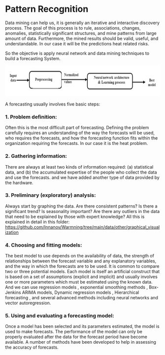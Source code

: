 # Pattern Recognition
Data mining can help us, it is generally an iterative and interactive discovery process.
The goal of this process is to rule, associations,  changes, anomalies, statistically significant structures, and mine patterns from large amount of data.
Furthermore, the mined results should be valid, useful, and understandable. In our case it will be the predictions heat related risks.

So the objective is apply neural network and data mining techniques to build a forecasting System.

<p align="center">
  <img width="700" height="100" src="https://github.com/usmhic/Warmning/blob/main/res/img/pattern_recognition/pattern.png">
</p

## A forecasting usually involves five basic steps:

### 1. Problem definition:
Often this is the most difficult part of forecasting. Defining the problem carefully requires an understanding of the way the forecasts will be used, who requires the forecasts, and how the forecasting function fits within the organization requiring the forecasts.
In our case it is the heat problem.

### 2. Gathering information:
There are always at least two kinds of information required: (a) statistical data, and (b) the accumulated expertise of the people who collect the data and use the forecasts. and we have added another type of data provided by the hardware.

### 3. Preliminary (exploratory) analysis:
Always start by graphing the data. Are there consistent patterns? Is there a significant trend? Is seasonality important? Are there any outliers in the data that need to be explained by those with expert knowledge?
All this is explained in detail in this folder: https://github.com/Innanov/Warmning/tree/main/data/other/graphical_visualization

### 4. Choosing and fitting models:
The best model to use depends on the availability of data, the strength of relationships between the forecast variable and any explanatory variables, and the way in which the forecasts are to be used. It is common to compare two or three potential models. Each model is itself an artificial construct that is based on a set of assumptions (explicit and implicit) and usually involves one or more parameters which must be estimated using the known data. And we can use regression models , exponential smoothing methods , Box-Jenkins ARIMA models, Dynamic regression models , Hierarchical forecasting , and several advanced methods including neural networks and vector autoregression.

### 5. Using and evaluating a forecasting model:
Once a model has been selected and its parameters estimated, the model is used to make forecasts. The performance of the model can only be properly evaluated after the data for the forecast period have become available. A number of methods have been developed to help in assessing the accuracy of forecasts.
